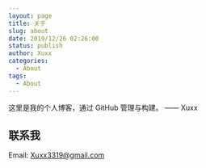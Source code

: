 ```yaml
---
layout: page
title: 关于
slug: about
date: 2019/12/26 02:26:00
status: publish
author: Xuxx
categories: 
  - About
tags: 
  - About
---
```


这里是我的个人博客，通过 GitHub 管理与构建。   —— Xuxx


## 联系我

Email: Xuxx3319@gmail.com

